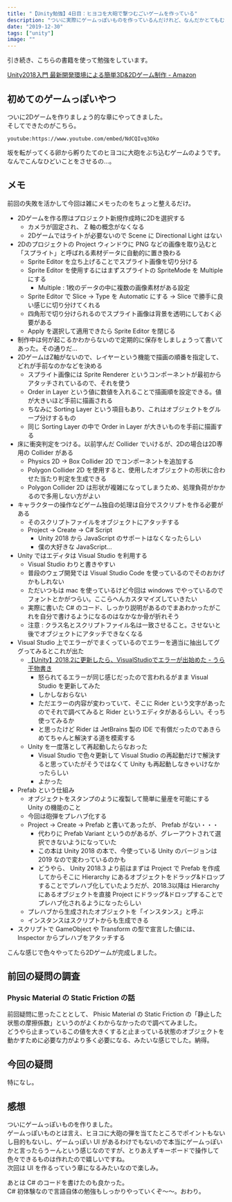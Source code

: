 ```yaml
---
title: "【Unity勉強】4日目：ヒヨコを大砲で撃つむごいゲームを作っている"
description: "ついに実際にゲームっぽいものを作っているんだけれど、なんだかとてもむごいことをさせられています。"
date: "2019-12-30"
tags: ["unity"]
image: ""
---
```


引き続き、こちらの書籍を使って勉強をしています。

[Unity2018入門 最新開発環境による簡単3D&2Dゲーム制作 - Amazon](https://www.amazon.co.jp/dp/4797397667)

## 初めてのゲームっぽいやつ

ついに2Dゲームを作りましょう的な章にやってきました。  
そしてできたのがこちら。

`youtube:https://www.youtube.com/embed/NdCQIvq3Oko`

坂を転がってくる卵から孵りたてのヒヨコに大砲をぶち込むゲームのようです。  
なんでこんなひどいことをさせるの…。

## メモ

前回の失敗を活かして今回は雑にメモったのをちょっと整えるだけ。

- 2Dゲームを作る際はプロジェクト新規作成時に2Dを選択する
  - カメラが固定され、 Z 軸の概念がなくなる
  - 2Dゲームではライトが必要ないので Scene に Directional Light はない
- 2Dのプロジェクトの Project ウィンドウに PNG などの画像を取り込むと「スプライト」と呼ばれる素材データに自動的に置き換わる
  - Sprite Editor を立ち上げることでスプライト画像を切り分ける
  - Sprite Editor を使用するにはまずスプライトの SpriteMode を Multiple にする
    - Multiple : 1枚のデータの中に複数の画像素材がある設定
  - Sprite Editor で Slice -> Type を Automatic にする -> Slice で勝手に良い感じに切り分けてくれる
  - 四角形で切り分けられるのでスプライト画像は背景を透明にしておく必要がある
  - Apply を選択して適用できたら Sprite Editor を閉じる
- 制作中は何が起こるかわからないので定期的に保存をしましょうって書いてあった。その通りだ…
- 2DゲームはZ軸がないので、レイヤーという機能で描画の順番を指定して、どれが手前なのかなどを決める
  - スプライト画像には Sprite Renderer というコンポーネントが最初からアタッチされているので、それを使う
  - Order in Layer という値に数値を入れることで描画順を設定できる。値が大きいほど手前に描画される
  - ちなみに Sorting Layer という項目もあり、これはオブジェクトをグループ分けするもの
  - 同じ Sorting Layer の中で Order in Layer が大きいものを手前に描画する
- 床に衝突判定をつける。以前学んだ Collider でいけるが、2Dの場合は2D専用の Collider がある
  - Physics 2D -> Box Collider 2D でコンポーネントを追加する
  - Polygon Collider 2D を使用すると、使用したオブジェクトの形状に合わせた当たり判定を生成できる
  - Polygon Collider 2D は形状が複雑になってしまうため、処理負荷がかかるので多用しない方がよい
- キャラクターの操作などゲーム独自の処理は自分でスクリプトを作る必要がある
  - そのスクリプトファイルをオブジェクトにアタッチする
  - Project -> Create -> C# Script
    - Unity 2018 から JavaScript のサポートはなくなったらしい
    - 僕の大好きな JavaScript...
- Unity ではエディタは Visual Studio を利用する
  - Visual Studio わりと書きやすい
  - 普段のウェブ開発では Visual Studio Code を使っているのでそのおかげかもしれない
  - ただいつもは mac を使っているけど今回は windows でやっているのでフォントとかがつらい。ここらへんカスタマイズしていきたい
  - 実際に書いた C# のコード、しっかり説明があるのでまあわかったがこれを自分で書けるようになるのはなかなか骨が折れそう
  - 注意 : クラス名とスクリプトファイル名は一致させること。させないと後でオブジェクトにアタッチできなくなる
- Visual Studio 上でエラーがでまくっているのでエラーを適当に抽出してググってみるとこれが出た
  - [【Unity】2018.2に更新したら、VisualStudioでエラーが出始めた - うら干物書き](https://www.urablog.xyz/entry/2018/07/31/150855)
    - 怒られてるエラーが同じ感じだったので言われるがまま Visual Studio を更新してみた
    - しかしなおらない
    - ただエラーの内容が変わっていて、そこに Rider という文字があったのでそれで調べてみると Rider というエディタがあるらしい。そっち使ってみるか
    - と思ったけど Rider は JetBrains 製の IDE で有償だったのであきらめてちゃんと解決する道を模索する
  - Unity を一度落として再起動したらなおった
    - Visual Studio で色々更新して Visual Studio の再起動だけで解決すると思っていたがそうではなくて Unity も再起動しなきゃいけなかったらしい
    - よかった
- Prefab という仕組み
  - オブジェクトをスタンプのように複製して簡単に量産を可能にする Unity の機能のこと
  - 今回は砲弾をプレハブ化する
  - Project -> Create -> Prefab と書いてあったが、 Prefab がない・・・
    - 代わりに Prefab Variant というのがあるが、グレーアウトされて選択できないようになっていた
    - この本は Unity 2018 の本で、今使っている Unity のバージョンは 2019 なので変わっているのかも
    - どうやら、 Unity 2018.3 より前はまずは Project で Prefab を作成してからそこに Hierarchy にあるオブジェクトをドラッグ&ドロップすることでプレハブ化していたようだが、2018.3以降は Hierarchy にあるオブジェクトを直接 Project にドラッグ&ドロップすることでプレハブ化されるようになったらしい
  - プレハブから生成されたオブジェクトを「インスタンス」と呼ぶ
  - インスタンスはスクリプトからも生成できる
- スクリプトで GameObject や Transform の型で宣言した値には、 Inspector からプレハブをアタッチする

こんな感じで色々やってたら2Dゲームが完成しました。

## 前回の疑問の調査

### Physic Material の Static Friction の話

前回疑問に思ったこととして、 Phisic Material の Static Friction の「静止した状態の摩擦係数」というのがよくわからなかったので調べてみました。  
どうやら止まっているこの値を大きくすると止まっている状態のオブジェクトを動かすために必要な力がより多く必要になる、みたいな感じでした。納得。

## 今回の疑問

特になし。

## 感想

ついにゲームっぽいものを作りました。  
ゲームっぽいものとは言え、ヒヨコに大砲の弾を当てたところでポイントもないし目的もないし、ゲームっぽい UI があるわけでもないので本当にゲームっぽいかと言ったらうーんという感じなのですが、とりあえずキーボードで操作して色々できるものは作れたので嬉しいですね。  
次回は UI を作るっていう章になるみたいなので楽しみ。

あとは C# のコードを書けたのも良かった。  
C# 初体験なので言語自体の勉強もしっかりやっていくぞ〜〜。おわり。
